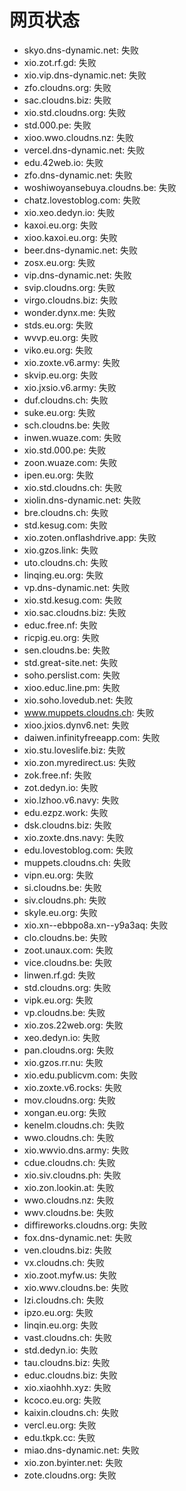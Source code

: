 # 网页状态
- skyo.dns-dynamic.net: 失败
- xio.zot.rf.gd: 失败
- xio.vip.dns-dynamic.net: 失败
- zfo.cloudns.org: 失败
- sac.cloudns.biz: 失败
- xio.std.cloudns.org: 失败
- std.000.pe: 失败
- xioo.wwo.cloudns.nz: 失败
- vercel.dns-dynamic.net: 失败
- edu.42web.io: 失败
- zfo.dns-dynamic.net: 失败
- woshiwoyansebuya.cloudns.be: 失败
- chatz.lovestoblog.com: 失败
- xio.xeo.dedyn.io: 失败
- kaxoi.eu.org: 失败
- xioo.kaxoi.eu.org: 失败
- beer.dns-dynamic.net: 失败
- zosx.eu.org: 失败
- vip.dns-dynamic.net: 失败
- svip.cloudns.org: 失败
- virgo.cloudns.biz: 失败
- wonder.dynx.me: 失败
- stds.eu.org: 失败
- wvvp.eu.org: 失败
- viko.eu.org: 失败
- xio.zoxte.v6.army: 失败
- skvip.eu.org: 失败
- xio.jxsio.v6.army: 失败
- duf.cloudns.ch: 失败
- suke.eu.org: 失败
- sch.cloudns.be: 失败
- inwen.wuaze.com: 失败
- xio.std.000.pe: 失败
- zoon.wuaze.com: 失败
- ipen.eu.org: 失败
- xio.std.cloudns.ch: 失败
- xiolin.dns-dynamic.net: 失败
- bre.cloudns.ch: 失败
- std.kesug.com: 失败
- xio.zoten.onflashdrive.app: 失败
- xio.gzos.link: 失败
- uto.cloudns.ch: 失败
- linqing.eu.org: 失败
- vp.dns-dynamic.net: 失败
- xio.std.kesug.com: 失败
- xio.sac.cloudns.biz: 失败
- educ.free.nf: 失败
- ricpig.eu.org: 失败
- sen.cloudns.be: 失败
- std.great-site.net: 失败
- soho.perslist.com: 失败
- xioo.educ.line.pm: 失败
- xio.soho.lovedub.net: 失败
- www.muppets.cloudns.ch: 失败
- xioo.jxios.dynv6.net: 失败
- daiwen.infinityfreeapp.com: 失败
- xio.stu.loveslife.biz: 失败
- xio.zon.myredirect.us: 失败
- zok.free.nf: 失败
- zot.dedyn.io: 失败
- xio.lzhoo.v6.navy: 失败
- edu.ezpz.work: 失败
- dsk.cloudns.biz: 失败
- xio.zoxte.dns.navy: 失败
- edu.lovestoblog.com: 失败
- muppets.cloudns.ch: 失败
- vipn.eu.org: 失败
- si.cloudns.be: 失败
- siv.cloudns.ph: 失败
- skyle.eu.org: 失败
- xio.xn--ebbpo8a.xn--y9a3aq: 失败
- clo.cloudns.be: 失败
- zoot.unaux.com: 失败
- vice.cloudns.be: 失败
- linwen.rf.gd: 失败
- std.cloudns.org: 失败
- vipk.eu.org: 失败
- vp.cloudns.be: 失败
- xio.zos.22web.org: 失败
- xeo.dedyn.io: 失败
- pan.cloudns.org: 失败
- xio.gzos.rr.nu: 失败
- xio.edu.publicvm.com: 失败
- xio.zoxte.v6.rocks: 失败
- mov.cloudns.org: 失败
- xongan.eu.org: 失败
- kenelm.cloudns.ch: 失败
- wwo.cloudns.ch: 失败
- xio.wwvio.dns.army: 失败
- cdue.cloudns.ch: 失败
- xio.siv.cloudns.ph: 失败
- xio.zon.lookin.at: 失败
- wwo.cloudns.nz: 失败
- wwv.cloudns.be: 失败
- diffireworks.cloudns.org: 失败
- fox.dns-dynamic.net: 失败
- ven.cloudns.biz: 失败
- vx.cloudns.ch: 失败
- xio.zoot.myfw.us: 失败
- xio.wwv.cloudns.be: 失败
- lzi.cloudns.ch: 失败
- ipzo.eu.org: 失败
- linqin.eu.org: 失败
- vast.cloudns.ch: 失败
- std.dedyn.io: 失败
- tau.cloudns.biz: 失败
- educ.cloudns.biz: 失败
- xio.xiaohhh.xyz: 失败
- kcoco.eu.org: 失败
- kaixin.cloudns.ch: 失败
- vercl.eu.org: 失败
- edu.tkpk.cc: 失败
- miao.dns-dynamic.net: 失败
- xio.zon.byinter.net: 失败
- zote.cloudns.org: 失败
